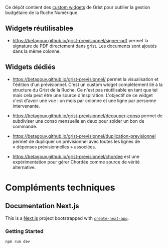 Ce dépôt contient des [custom widgets](https://support.getgrist.com/widget-custom/) de Grist pour outiller la gestion budgétaire de la Ruche Numérique.

## Widget~~s~~ réutilisable~~s~~

- https://betagouv.github.io/grist-previsionnel/signer-pdf permet la signature de PDF directement dans grist. Les documents sont ajoutés dans la même colonne.

## Widgets dédiés

- https://betagouv.github.io/grist-previsionnel/ permet la visualisation et l'édition d'un prévisionnel. C'est un custom widget complètement lié à la structure du Grist de la Ruche. Ce n'est pas réutilisable en tant que tel mais cela peut être une source d'inspiration. L'objectif de ce widget c'est d'avoir une vue : un mois par colonne et une ligne par personne intervenante.

- https://betagouv.github.io/grist-previsionnel/decouper-conso permet de subdiviser une conso mensuelle en deux pour solder un bon de commande.

- https://betagouv.github.io/grist-previsionnel/duplication-previsionnel permet de dupliquer un prévisionnel avec toutes les lignes de « dépenses prévisionnelles » associées.

- https://betagouv.github.io/grist-previsionnel/chordee est une expérimentation pour gérer Chordée comme source de vérité alternative.

# Compléments techniques

## Documentation Next.js

This is a [Next.js](https://nextjs.org) project bootstrapped with [`create-next-app`](https://nextjs.org/docs/pages/api-reference/create-next-app).

### Getting Started

```bash
npm run dev
```
